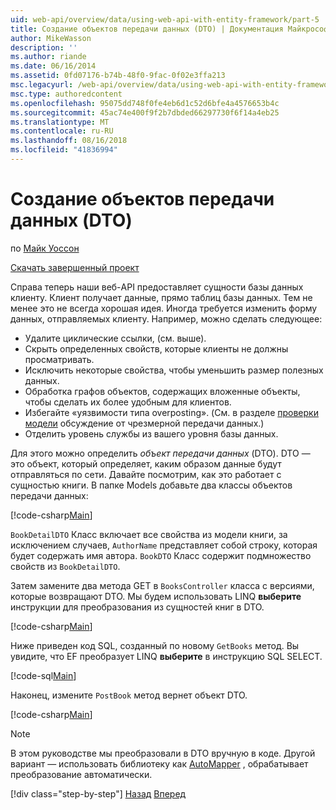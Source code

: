 ```yaml
---
uid: web-api/overview/data/using-web-api-with-entity-framework/part-5
title: Создание объектов передачи данных (DTO) | Документация Майкрософт
author: MikeWasson
description: ''
ms.author: riande
ms.date: 06/16/2014
ms.assetid: 0fd07176-b74b-48f0-9fac-0f02e3ffa213
msc.legacyurl: /web-api/overview/data/using-web-api-with-entity-framework/part-5
msc.type: authoredcontent
ms.openlocfilehash: 95075dd748f0fe4eb6d1c52d6bfe4a4576653b4c
ms.sourcegitcommit: 45ac74e400f9f2b7dbded66297730f6f14a4eb25
ms.translationtype: MT
ms.contentlocale: ru-RU
ms.lasthandoff: 08/16/2018
ms.locfileid: "41836994"
---
```

<a name="create-data-transfer-objects-dtos"></a>Создание объектов передачи данных (DTO)
====================
по [Майк Уоссон](https://github.com/MikeWasson)

[Скачать завершенный проект](https://github.com/MikeWasson/BookService)

Справа теперь наши веб-API предоставляет сущности базы данных клиенту. Клиент получает данные, прямо таблиц базы данных. Тем не менее это не всегда хорошая идея. Иногда требуется изменить форму данных, отправляемых клиенту. Например, можно сделать следующее:

- Удалите циклические ссылки, (см. выше).
- Скрыть определенных свойств, которые клиенты не должны просматривать.
- Исключить некоторые свойства, чтобы уменьшить размер полезных данных.
- Обработка графов объектов, содержащих вложенные объекты, чтобы сделать их более удобным для клиентов.
- Избегайте «уязвимости типа overposting». (См. в разделе [проверки модели](../../formats-and-model-binding/model-validation-in-aspnet-web-api.md) обсуждение от чрезмерной передачи данных.)
- Отделить уровень службы из вашего уровня базы данных.

Для этого можно определить *объект передачи данных* (DTO). DTO — это объект, который определяет, каким образом данные будут отправляться по сети. Давайте посмотрим, как это работает с сущностью книги. В папке Models добавьте два классы объектов передачи данных:

[!code-csharp[Main](part-5/samples/sample1.cs)]

`BookDetailDTO` Класс включает все свойства из модели книги, за исключением случаев, `AuthorName` представляет собой строку, которая будет содержать имя автора. `BookDTO` Класс содержит подмножество свойств из `BookDetailDTO`.

Затем замените два метода GET в `BooksController` класса с версиями, которые возвращают DTO. Мы будем использовать LINQ **выберите** инструкции для преобразования из сущностей книг в DTO.

[!code-csharp[Main](part-5/samples/sample2.cs)]

Ниже приведен код SQL, созданный по новому `GetBooks` метод. Вы увидите, что EF преобразует LINQ **выберите** в инструкцию SQL SELECT.

[!code-sql[Main](part-5/samples/sample3.sql)]

Наконец, измените `PostBook` метод вернет объект DTO.

[!code-csharp[Main](part-5/samples/sample4.cs)]

> [!NOTE]
> В этом руководстве мы преобразовали в DTO вручную в коде. Другой вариант — использовать библиотеку как [AutoMapper](http://automapper.org/) , обрабатывает преобразование автоматически.
> 
> [!div class="step-by-step"]
> [Назад](part-4.md)
> [Вперед](part-6.md)
